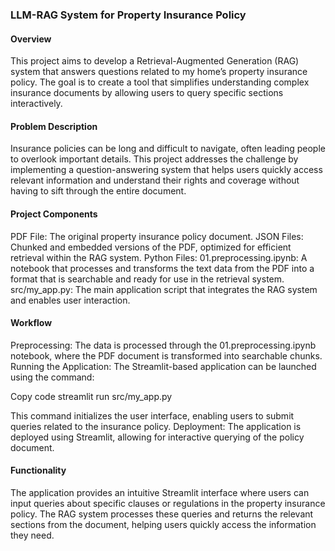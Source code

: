 ### LLM-RAG System for Property Insurance Policy
#### Overview
This project aims to develop a Retrieval-Augmented Generation (RAG) system that answers questions related to my home’s property insurance policy. The goal is to create a tool that simplifies understanding complex insurance documents by allowing users to query specific sections interactively.

#### Problem Description
Insurance policies can be long and difficult to navigate, often leading people to overlook important details. This project addresses the challenge by implementing a question-answering system that helps users quickly access relevant information and understand their rights and coverage without having to sift through the entire document.

#### Project Components
PDF File: The original property insurance policy document.
JSON Files: Chunked and embedded versions of the PDF, optimized for efficient retrieval within the RAG system.
Python Files:
01.preprocessing.ipynb: A notebook that processes and transforms the text data from the PDF into a format that is searchable and ready for use in the retrieval system.
src/my_app.py: The main application script that integrates the RAG system and enables user interaction.
#### Workflow
Preprocessing: The data is processed through the 01.preprocessing.ipynb notebook, where the PDF document is transformed into searchable chunks.
Running the Application: The Streamlit-based application can be launched using the command:

Copy code
streamlit run src/my_app.py

This command initializes the user interface, enabling users to submit queries related to the insurance policy.
Deployment: The application is deployed using Streamlit, allowing for interactive querying of the policy document.
#### Functionality
The application provides an intuitive Streamlit interface where users can input queries about specific clauses or regulations in the property insurance policy. The RAG system processes these queries and returns the relevant sections from the document, helping users quickly access the information they need.
